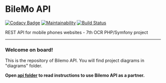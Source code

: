 # BileMo API

[![Codacy Badge](https://api.codacy.com/project/badge/Grade/cd6375f063a44b079c7a842ec5cb7ae3)](https://www.codacy.com/app/bhalexx/bilemo?utm_source=github.com&utm_medium=referral&utm_content=bhalexx/bilemo&utm_campaign=badger) 
[![Maintainability](https://api.codeclimate.com/v1/badges/7669fe651a7626557f7e/maintainability)](https://codeclimate.com/github/bhalexx/bilemo/maintainability) 
[![Build Status](https://travis-ci.org/bhalexx/bilemo.svg?branch=master)](https://travis-ci.org/bhalexx/bilemo)

REST API for mobile phones websites - 7th OCR PHP/Symfony project

----

### Welcome on board!

This is the repository of Bilemo API.
You will find project diagrams in "diagrams" folder.

**Open [api folder](https://github.com/bhalexx/bilemo/tree/master/api) to read instructions to use Bilemo API as a partner.**